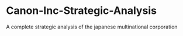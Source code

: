 # Canon-Inc-Strategic-Analysis
A complete strategic analysis of the japanese multinational corporation
